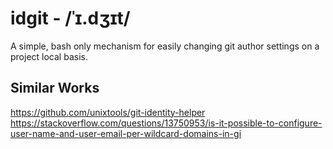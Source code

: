 # idgit - /ˈɪ.dʒɪt/

A simple, bash only mechanism for easily changing git author settings on a project local basis.


## Similar Works

https://github.com/unixtools/git-identity-helper
https://stackoverflow.com/questions/13750953/is-it-possible-to-configure-user-name-and-user-email-per-wildcard-domains-in-gi

